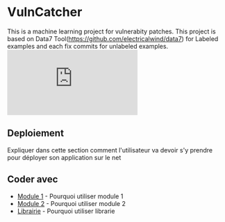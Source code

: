 # VulnCatcher
This is a machine learning project for vulnerabity patches.
This project is based on Data7 Tool(https://github.com/electricalwind/data7) for Labeled examples and each fix commits for unlabeled examples.
![alt text](https://raw.githubusercontent.com/VulnCatcher/VulnCatcher/branch/path/to/image.pdf)

## Deploiement

Expliquer dans cette section comment l'utilisateur va devoir s'y prendre pour déployer son application sur le net

## Coder avec

* [Module 1](http://www.sitedumodeleun.com) - Pourquoi utiliser module 1
* [Module 2](https://sitedumodeledeux.org) - Pourquoi utiliser module 2
* [Librairie](https://librarie.io) - Pourquoi utiliser librarie
